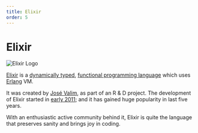 ```yaml
---
title: Elixir
order: 5
---
```

# Elixir

![Elixir Logo](https://cloud.githubusercontent.com/assets/5607371/13459772/d6b9b740-e09b-11e5-9e15-c6a2962cedd2.png)

[Elixir](http://elixir-lang.org/) is a [dynamically typed](https://en.wikipedia.org/wiki/Type_system#Dynamic_type_checking_and_runtime_type_information), [functional programming language](https://en.wikipedia.org/wiki/Functional_programming) which uses [Erlang](https://www.erlang.org/) VM.

It was created by [José Valim](https://github.com/josevalim), as part of an R & D project. The development of Elixir started in [early 2011](https://github.com/elixir-lang/elixir/graphs/contributors); and it has gained huge popularity in last five years.

With an enthusiastic active community behind it, Elixir is quite the language that preserves sanity and brings joy in coding.
